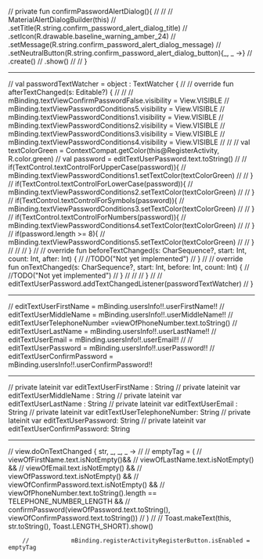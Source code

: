 

//    private fun confirmPasswordAlertDialog(){
//
//
//        MaterialAlertDialogBuilder(this)
//            .setTitle(R.string.confirm_password_alert_dialog_title)
//            .setIcon(R.drawable.baseline_warning_amber_24)
//            .setMessage(R.string.confirm_password_alert_dialog_message)
//            .setNeutralButton(R.string.confirm_password_alert_dialog_button){_, _ ->}
//            .create()
//            .show()
//
//    }

------------------------------------------------------------------------------


//        val passwordTextWatcher = object : TextWatcher {
//
//            override fun afterTextChanged(s: Editable?) {
//
//
//                mBinding.textViewConfirmPasswordFalse.visibility = View.VISIBLE
//                mBinding.textViewPasswordConditions5.visibility = View.VISIBLE
//                mBinding.textViewPasswordConditions1.visibility = View.VISIBLE
//                mBinding.textViewPasswordConditions2.visibility = View.VISIBLE
//                mBinding.textViewPasswordConditions3.visibility = View.VISIBLE
//                mBinding.textViewPasswordConditions4.visibility = View.VISIBLE
//
//
//                val textColorGreen = ContextCompat.getColor(this@RegisterActivity, R.color.green)
//                val password = editTextUserPassword.text.toString()
//
//                if(TextControl.textControlForUpperCase(password)){
//                    mBinding.textViewPasswordConditions1.setTextColor(textColorGreen)
//
//                }
//                if(TextControl.textControlForLowerCase(password)){
//                    mBinding.textViewPasswordConditions2.setTextColor(textColorGreen)
//
//                }
//                if(TextControl.textControlForSymbols(password)){
//                    mBinding.textViewPasswordConditions3.setTextColor(textColorGreen)
//
//                }
//                if(TextControl.textControlForNumbers(password)){
//                    mBinding.textViewPasswordConditions4.setTextColor(textColorGreen)
//
//                }
//                if(password.length >= 8){
//                    mBinding.textViewPasswordConditions5.setTextColor(textColorGreen)
//
//                }
//
//
//            }
//
//            override fun beforeTextChanged(s: CharSequence?, start: Int, count: Int, after: Int) {
//                //TODO("Not yet implemented")
//            }
//
//            override fun onTextChanged(s: CharSequence?, start: Int, before: Int, count: Int) {
//                //TODO("Not yet implemented")
//            }
//
//
//        }
//
//        editTextUserPassword.addTextChangedListener(passwordTextWatcher)
//    }







----------------------------------------------------------------------


//        editTextUserFirstName = mBinding.usersInfo!!.userFirstName!!
//        editTextUserMiddleName = mBinding.usersInfo!!.userMiddleName!!
//        editTextUserTelephoneNumber =viewOfPhoneNumber.text.toString()
//        editTextUserLastName = mBinding.usersInfo!!.userLastName!!
//        editTextUserEmail = mBinding.usersInfo!!.userEmail!!
//
//        editTextUserPassword = mBinding.usersInfo!!.userPassword!!
//        editTextUserConfirmPassword = mBinding.usersInfo!!.userConfirmPassword!!

-----------------------
//    private lateinit var editTextUserFirstName : String
//    private lateinit var editTextUserMiddleName : String
//    private lateinit var editTextUserLastName : String
//    private lateinit var editTextUserEmail : String
//    private lateinit var editTextUserTelephoneNumber: String
//    private lateinit var editTextUserPassword: String
//    private lateinit var editTextUserConfirmPassword: String

------------------------------

//        view.doOnTextChanged { str, _, _, _ ->
//
//            emptyTag = (
//                            viewOfFirstName.text.isNotEmpty()&&
//                            viewOfLastName.text.isNotEmpty() &&
//                            viewOfEmail.text.isNotEmpty() &&
//                            viewOfPassword.text.isNotEmpty() &&
//                            viewOfConfirmPassword.text.isNotEmpty() &&
//                            viewOfPhoneNumber.text.toString().length == TELEPHONE_NUMBER_LENGTH &&
//                            confirmPassword(viewOfPassword.text.toString(), viewOfConfirmPassword.text.toString())
//                    )
//
//            Toast.makeText(this, str.toString(), Toast.LENGTH_SHORT).show()

        //            mBinding.registerActivityRegisterButton.isEnabled = emptyTag

   

